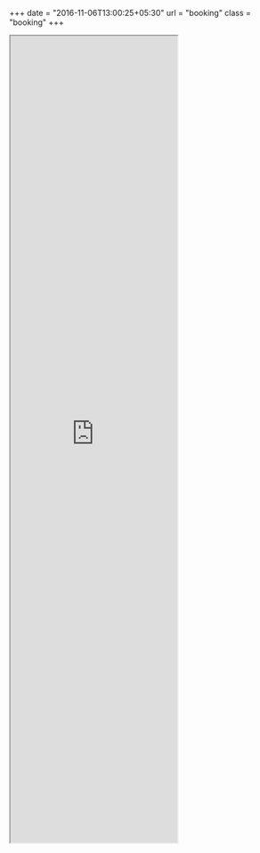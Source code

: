 +++
date = "2016-11-06T13:00:25+05:30"
url = "booking"
class = "booking"
+++

<iframe class="habu" src="https://fablabcardiff.habu.co/forms/cb0ef87c-97e2-4c71-b850-7c70bf849584" height="1450"></iframe>
